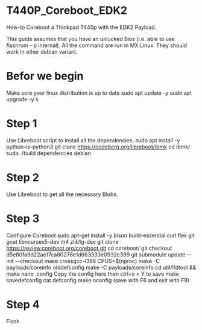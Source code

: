 # T440P_Coreboot_EDK2
How-to Coreboot a Thinkpad T440p with the EDK2 Payload.

This guide assumes that you have an unlucked Bios (i.e. able to use flashrom - p internal).
All the command are run in MX Linux. They should work in other debian variant.

# Befor we begin
Make sure your linux distribution is up to date
sudo apt update -y
sudo apt upgrade -y
s
# Step 1
Use Libreboot script to install all the dependencies.
sudo apt install -y python-is-python3
git clone https://codeberg.org/libreboot/lbmk
cd lbmk/
sudo ./build dependencies debian

# Step 2
Use Libreboot to get all the necessary Blobs.


# Step 3
Configure Coreboot
sudo apt-get install -y bison build-essential curl flex git gnat libncurses5-dev m4 zlib1g-dev
git clone https://review.coreboot.org/coreboot.git
cd coreboot/
git checkout d5e80fa9d22ae17ca80276e1d663333e0932c399
git submodule update --init --checkout
make crossgcc-i386 CPUS=$(nproc) 
make -C payloads/coreinfo olddefconfig
make -C payloads/coreinfo
cd util/ifdtool && make
nano .config
Copy the config here then ctrl+x > Y to save
make savedefconfig
cat defconfig
make nconfig
(save with F6 and exit with F9)


# Step 4
Flash
